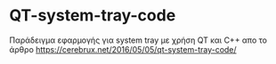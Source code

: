 # QT-system-tray-code
Παράδειγμα εφαρμογής για system tray με χρήση QT και C++ απο το άρθρο https://cerebrux.net/2016/05/05/qt-system-tray-code/
